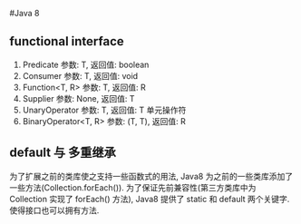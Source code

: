 #Java 8
## functional interface
1. Predicate<T> 参数: T, 返回值: boolean
2. Consumer<T> 参数: T, 返回值: void
3. Function<T, R> 参数: T, 返回值: R
4. Supplier<T> 参数: None, 返回值: T
5. UnaryOperator<T> 参数: T, 返回值: T  单元操作符
6. BinaryOperator<T, R> 参数: (T, T), 返回值: R

## default 与 多重继承
为了扩展之前的类库使之支持一些函数式的用法, Java8 为之前的一些类库添加了一些方法(Collection.forEach()). 为了保证先前兼容性(第三方类库中为 Collection 实现了 forEach() 方法), Java8 提供了 static 和 default 两个关键字. 使得接口也可以拥有方法.

